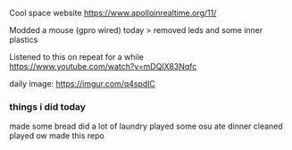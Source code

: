 Cool space website 
https://www.apolloinrealtime.org/11/  

Modded a mouse (gpro wired) today > removed leds and some inner plastics  

Listened to this on repeat for a while  
https://www.youtube.com/watch?v=mDQIX83Nqfc  

daily image:
https://imgur.com/q4spdlC


### things i did today
made some bread
did a lot of laundry
played some osu
ate dinner
cleaned
played ow
made this repo
